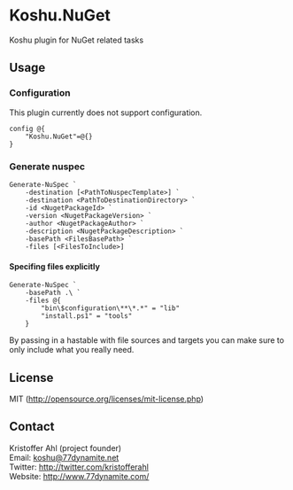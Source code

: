 # Koshu.NuGet

Koshu plugin for NuGet related tasks

## Usage

### Configuration

This plugin currently does not support configuration.

	config @{
		"Koshu.NuGet"=@{}
	}

### Generate nuspec

    Generate-NuSpec `
    	-destination [<PathToNuspecTemplate>] `
		-destination <PathToDestinationDirectory> `
		-id <NugetPackageId> `
		-version <NugetPackageVersion> `
		-author <NugetPackageAuthor> `
		-description <NugetPackageDescription> `
		-basePath <FilesBasePath> `
		-files [<FilesToInclude>]

#### Specifing files explicitly

	Generate-NuSpec `
		-basePath .\ `
		-files @{
			"bin\$configuration\**\*.*" = "lib"
			"install.ps1" = "tools"
		}

By passing in a hastable with file sources and targets you can make sure to only include what you really need.

## License
MIT (http://opensource.org/licenses/mit-license.php)

## Contact
Kristoffer Ahl (project founder)  
Email: koshu@77dynamite.net  
Twitter: http://twitter.com/kristofferahl  
Website: http://www.77dynamite.com/